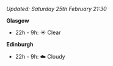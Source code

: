 *Updated: Saturday 25th February 21:30*

**Glasgow**

* 22h - 9h: :sunny: Clear

**Edinburgh**

* 22h - 9h: :cloud: Cloudy
